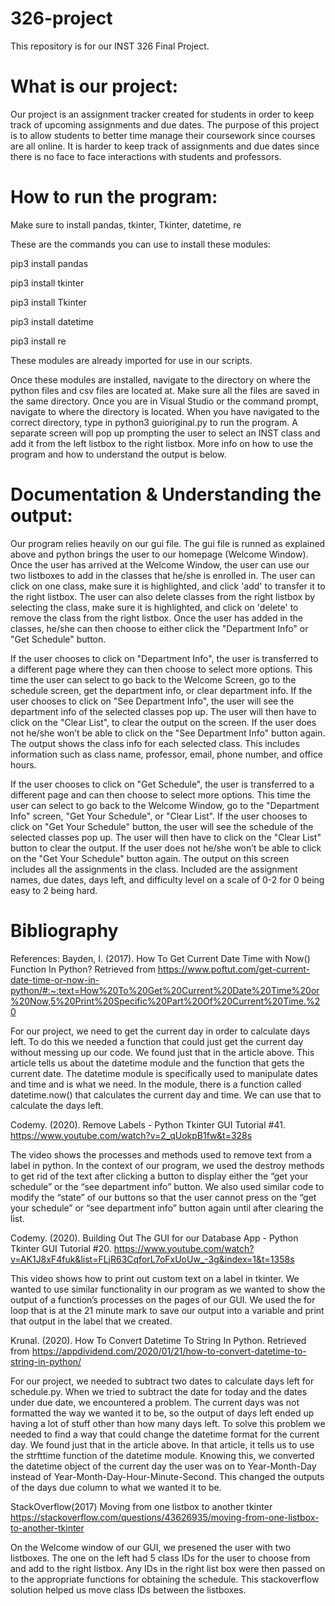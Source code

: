 # 326-project
This repository is for our INST 326 Final Project.

# What is our project:
  Our project is an assignment tracker created for students in order to keep track of upcoming assignments and due dates. The purpose of this project is to allow students to better time manage their coursework since courses are all online. It is harder to keep track of assignments and due dates since there is no face to face interactions with students and professors.

# How to run the program:

Make sure to install pandas, tkinter, Tkinter, datetime, re

These are the commands you can use to install these modules:

pip3 install pandas

pip3 install tkinter

pip3 install Tkinter

pip3 install datetime

pip3 install re


These modules are already imported for use in our scripts.

Once these modules are installed, navigate to the directory on where the python files and csv files are located at. Make sure all the files are saved in the same directory. Once you are in Visual Studio or the command prompt, navigate to where the directory is located. When you have navigated to the correct directory, type in python3 guioriginal.py to run the program. A separate screen will pop up prompting the user to select an INST class and add it from the left listbox to the right listbox. More info on how to use the program and how to understand the output is below.

# Documentation & Understanding the output:
  Our program relies heavily on our gui file. The gui file is runned as explained above and python brings the user to our homepage (Welcome Window). Once the user has arrived at the Welcome Window, the user can use our two listboxes to add in the classes that he/she is enrolled in. The user can click on one class, make sure it is highlighted, and click 'add' to transfer it to the right listbox. The user can also delete classes from the right listbox by selecting the class, make sure it is highlighted, and click on 'delete' to remove the class from the right listbox. Once the user has added in the classes, he/she can then choose to either click the "Department Info" or "Get Schedule" button. 
  
  If the user chooses to click on "Department Info", the user is transferred to a different page where they can then choose to select more options. This time the user can select to go back to the Welcome Screen, go to the schedule screen, get the department info, or clear department info. If the user chooses to click on "See Department Info", the user will see the department info of the selected classes pop up. The user will then have to click on the "Clear List", to clear the output on the screen. If the user does not he/she won’t be able to click on the "See Department Info" button again. The output shows the class info for each selected class. This includes information such as class name, professor, email, phone number, and office hours.
  
  If the user chooses to click on "Get Schedule", the user is transferred to a different page and can then choose to select more options. This time the user can select to go back to the Welcome Window, go to the "Department Info" screen, "Get Your Schedule", or "Clear List". If the user chooses to click on "Get Your Schedule" button, the user will see the schedule of the selected classes pop up. The user will then have to click on the "Clear List" button to clear the output. If the user does not he/she won’t be able to click on the "Get Your Schedule" button again. The output on this screen includes all the assignments in the class. Included are the assignment names, due dates, days left, and difficulty level on a scale of 0-2 for 0 being easy to 2 being hard.

  

# Bibliography
References:
Bayden, I. (2017). How To Get Current Date Time with Now() Function In Python? Retrieved from https://www.poftut.com/get-current-date-time-or-now-in-python/#:~:text=How%20To%20Get%20Current%20Date%20Time%20or%20Now,5%20Print%20Specific%20Part%20Of%20Current%20Time.%20

For our project, we need to get the current day in order to calculate days left. To do this we needed a function that could just get the current day without messing up our code. We found just that in the article above. This article tells us about the datetime module and the function that gets the current date. The datetime module is specifically used to manipulate dates and time and is what we need. In the module, there is a function called datetime.now() that calculates the current day and time. We can use that to calculate the days left.

Codemy. (2020). Remove Labels - Python Tkinter GUI Tutorial #41. https://www.youtube.com/watch?v=2_qUokpB1fw&t=328s

The video shows the processes and methods used to remove text from a label in python. In the context of our program, we used the destroy methods to get rid of the text after clicking a button to display either the “get your schedule” or the “see department info” button. We also used similar code to modify the “state” of our buttons so that the user cannot press on the “get your schedule” or “see department info” button again until after clearing the list. 

Codemy. (2020). Building Out The GUI for our Database App - Python Tkinter GUI Tutorial #20. https://www.youtube.com/watch?v=AK1J8xF4fuk&list=FLjR63CqforL7oFxUoUw_-3g&index=1&t=1358s

This video shows how to print out custom text on a label in tkinter. We wanted to use similar functionality in our program as we wanted to show the output of a function’s processes on the pages of our GUI. We used the for loop that is at the 21 minute mark to save our output into a variable and print that output in the label that we created.

Krunal. (2020). How To Convert Datetime To String In Python. Retrieved from
https://appdividend.com/2020/01/21/how-to-convert-datetime-to-string-in-python/

For our project, we needed to subtract two dates to calculate days left for schedule.py. When we tried to subtract the date for today and the dates under due date, we encountered a problem. The current days was not formatted the way we wanted it to be, so the output of days left ended up having a lot of stuff other than how many days left. To solve this problem we needed to find a way that could change the datetime format for the current day. We found just that in the article above. In that article, it tells us to use the strfttime function of the datetime module. Knowing this, we converted the datetime object of the current day the user was on to Year-Month-Day instead of Year-Month-Day-Hour-Minute-Second. This changed the outputs of the days due column to what we wanted it to be.  

StackOverflow(2017) Moving from one listbox to another tkinter
https://stackoverflow.com/questions/43626935/moving-from-one-listbox-to-another-tkinter

On the Welcome window of our GUI, we presened the user with two listboxes. The one on the left had 5 class IDs for the user to choose from and add to the right listbox. Any IDs in the right list box were then passed on to the appropriate functions for obtaining the schedule. This stackoverflow solution helped us move class IDs between the listboxes.
